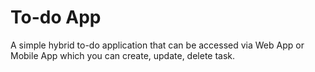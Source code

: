 # To-do App

A simple hybrid to-do application that can be accessed via Web App or Mobile App which you can create, update, delete task.
